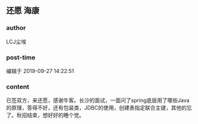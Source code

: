 ## 还愿  海康
### author 
LCJ尘埃
### post-time 

编辑于  2019-09-27 14:22:51
### content 
<div class="post-topic-des nc-post-content">
 已签双方，来还愿，感谢牛客。长沙的面试，一面问了spring底层用了哪些Java的原理，答得不好，还有包装类，JDBC的使用，创建表指定联合主键，其他的忘了。秋招结束，想好好的睡个觉。
</div>
